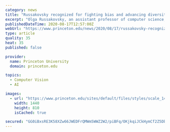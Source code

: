 ```yaml
---
category: news
title: "Russakovsky recognized for fighting bias and advancing diversity in AI research"
excerpt: "Olga Russakovsky, an assistant professor of computer science, has been recognized with two early-career awards from organizations that promote diversity in technical fields. The awards honor her contributions in research,"
publishedDateTime: 2020-08-17T12:57:00Z
webUrl: "https://www.princeton.edu/news/2020/08/17/russakovsky-recognized-fighting-bias-and-advancing-diversity-ai-research"
type: article
quality: 35
heat: 35
published: false

provider:
  name: Princeton University
  domain: princeton.edu

topics:
  - Computer Vision
  - AI

images:
  - url: "https://www.princeton.edu/sites/default/files/styles/scale_1440/public/images/2020/08/Olga-3_pref_dkc_16X9.jpg?itok=GroVlvcC"
    width: 1440
    height: 810
    isCached: true

secured: "GG0iBxsRE3K58XZw66JWEDFrQMWm5WWZ2W2/piBFq/OKjkqiJCkHymCf2Z5DbK8rdnvBV5sm0N43hgSabe4EtwAJXGY7IchPhu6w9I/8bfC9tSyajR40uRSD0xTNaUp1W4EhJcGT8KqBI2IjCRfrdK7lVPoq5hUmyaJURne1zqiwJkutXRQ+POIbpNsyl6ZFUv8OcuioasLOpbSzXZO0odefUubNWUgaqqj5kJLZoFKKLAlWIu8dSlaQJWpEMp7JMMNKBCob6KdA104dRApnen9AWVjZL9N7jWH7i28Nr0nnR2KzLbNCuHSIUqGM/1p9Qpdi2yXhFcXlvKib3ztYNg==;lSmLqg4ED3dqIlJsTNKAfg=="
---
```


